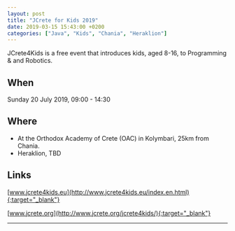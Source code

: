 ```yaml
---
layout: post
title: "JCrete for Kids 2019"
date: 2019-03-15 15:43:00 +0200
categories: ["Java", "Kids", "Chania", "Heraklion"]
---
```


JCrete4Kids is a free event that introduces kids, aged 8-16, to Programming & and Robotics.

## When
Sunday 20 July 2019, 09:00 - 14:30

## Where
* At the Orthodox Academy of Crete (OAC) in Kolymbari, 25km from Chania. 
* Heraklion, TBD

## Links

[www.jcrete4kids.eu](http://www.jcrete4kids.eu/index.en.html){:target="_blank"}

[www.jcrete.org](http://www.jcrete.org/jcrete4kids/){:target="_blank"}

---
